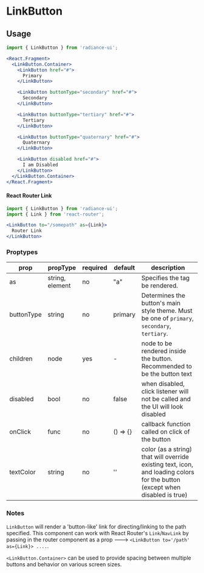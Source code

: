 # LinkButton

## Usage

```jsx
import { LinkButton } from 'radiance-ui';

<React.Fragment>
  <LinkButton.Container>
    <LinkButton href="#">
      Primary
    </LinkButton>

    <LinkButton buttonType="secondary" href="#">
      Secondary
    </LinkButton>

    <LinkButton buttonType="tertiary" href="#">
      Tertiary
    </LinkButton>

    <LinkButton buttonType="quaternary" href="#">
      Quaternary
    </LinkButton>

    <LinkButton disabled href="#">
      I am Disabled
    </LinkButton>
  </LinkButton.Container>
</React.Fragment>
```

#### React Router Link

```jsx
import { LinkButton } from 'radiance-ui';
import { Link } from 'react-router';

<LinkButton to="/somepath" as={Link}>
  Router Link
</LinkButton>
```

<!-- STORY -->

### Proptypes

| prop       | propType        | required | default  | description                                                                                                                  |
| ---------- | --------------- | -------- | -------- | ---------------------------------------------------------------------------------------------------------------------------- |
| as         | string, element | no       | "a"      | Specifies the tag be rendered.                                                                                               |
| buttonType | string          | no       | primary  | Determines the button's main style theme. Must be one of `primary`, `secondary`, `tertiary`.                                 |
| children   | node            | yes      | -        | node to be rendered inside the button. Recommended to be the button text                                                     |
| disabled   | bool            | no       | false    | when disabled, click listener will not be called and the UI will look disabled                                               |
| onClick    | func            | no       | () => {} | callback function called on click of the button                                                                              |
| textColor  | string          | no       | ''       | color (as a string) that will override existing text, icon, and loading colors for the button (except when disabled is true) |

### Notes

`LinkButton` will render a 'button-like' link for directing/linking to the path
specified. This component can work with React Router's `Link`/`NavLink` by passing
in the router component as a prop ---> `<LinkButton to='/path' as={Link}> ....`.

`<LinkButton.Container>` can be used to provide spacing between multiple
buttons and behavior on various screen sizes.
